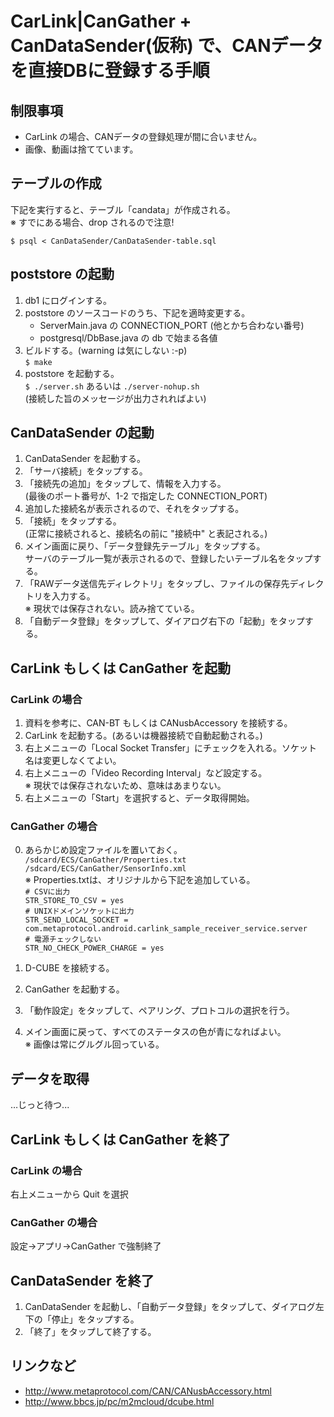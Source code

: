 # CarLink|CanGather + CanDataSender(仮称) で、CANデータを直接DBに登録する手順

## 制限事項

* CarLink の場合、CANデータの登録処理が間に合いません。
* 画像、動画は捨てています。

## テーブルの作成

下記を実行すると、テーブル「candata」が作成される。  
※ すでにある場合、drop されるので注意!

`$ psql < CanDataSender/CanDataSender-table.sql`

## poststore の起動

1. db1 にログインする。
2. poststore のソースコードのうち、下記を適時変更する。
   * ServerMain.java の CONNECTION_PORT (他とかち合わない番号)
   * postgresql/DbBase.java の db で始まる各値
3. ビルドする。(warning は気にしない :-p)  
   `$ make`
4. poststore を起動する。  
   `$ ./server.sh` あるいは `./server-nohup.sh`  
   (接続した旨のメッセージが出力されればよい)

## CanDataSender の起動

1. CanDataSender を起動する。
2. 「サーバ接続」をタップする。
2. 「接続先の追加」をタップして、情報を入力する。  
   (最後のポート番号が、1-2 で指定した CONNECTION_PORT)
3. 追加した接続名が表示されるので、それをタップする。
4. 「接続」をタップする。  
   (正常に接続されると、接続名の前に "接続中" と表記される。)
5. メイン画面に戻り、「データ登録先テーブル」をタップする。  
   サーバのテーブル一覧が表示されるので、登録したいテーブル名をタップする。
6. 「RAWデータ送信先ディレクトリ」をタップし、ファイルの保存先ディレクトリを入力する。  
   ※ 現状では保存されない。読み捨てている。
7. 「自動データ登録」をタップして、ダイアログ右下の「起動」をタップする。

## CarLink もしくは CanGather を起動

### CarLink の場合

1. 資料を参考に、CAN-BT もしくは CANusbAccessory を接続する。
2. CarLink を起動する。(あるいは機器接続で自動起動される。)
3. 右上メニューの「Local Socket Transfer」にチェックを入れる。ソケット名は変更しなくてよい。
4. 右上メニューの「Video Recording Interval」など設定する。  
   ※ 現状では保存されないため、意味はあまりない。
5. 右上メニューの「Start」を選択すると、データ取得開始。

### CanGather の場合

0. あらかじめ設定ファイルを置いておく。  
   `/sdcard/ECS/CanGather/Properties.txt`  
   `/sdcard/ECS/CanGather/SensorInfo.xml`  
   ※ Properties.txtは、オリジナルから下記を追加している。  
   `# CSVに出力`  
   `STR_STORE_TO_CSV = yes`  
   `# UNIXドメインソケットに出力`  
   `STR_SEND_LOCAL_SOCKET = com.metaprotocol.android.carlink_sample_receiver_service.server`  
   `# 電源チェックしない`  
   `STR_NO_CHECK_POWER_CHARGE = yes`

1. D-CUBE を接続する。
2. CanGather を起動する。
3. 「動作設定」をタップして、ペアリング、プロトコルの選択を行う。
4. メイン画面に戻って、すべてのステータスの色が青になればよい。  
   ※ 画像は常にグルグル回っている。

## データを取得

…じっと待つ...

## CarLink もしくは CanGather を終了

### CarLink の場合

右上メニューから Quit を選択

### CanGather の場合

設定→アプリ→CanGather で強制終了

## CanDataSender を終了

1. CanDataSender を起動し、「自動データ登録」をタップして、ダイアログ左下の「停止」をタップする。
2. 「終了」をタップして終了する。

## リンクなど

* <http://www.metaprotocol.com/CAN/CANusbAccessory.html>
* <http://www.bbcs.jp/pc/m2mcloud/dcube.html>
